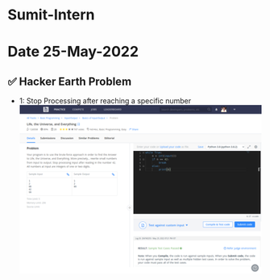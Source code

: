# Sumit-Intern

# Date 25-May-2022


## ✅ Hacker Earth Problem
- 1: Stop Processing after reaching a specific number
![Alt text](Life_Universe_Everything.png?raw="True")
